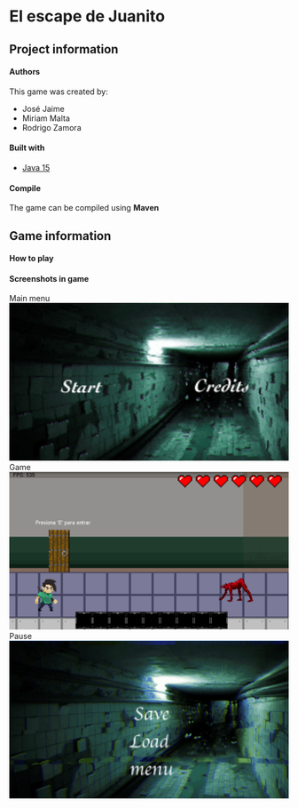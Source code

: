# El escape de Juanito
## Project information

#### Authors
This game was created by:
* José Jaime
* Miriam Malta
* Rodrigo Zamora

#### Built with
* [Java 15](https://www.oracle.com/java/technologies/javase/jdk15-archive-downloads.html)

#### Compile
The game can be compiled using **Maven**

## Game information
#### How to play

#### Screenshots in game
Main menu
![Main menu](https://github.com/rodrigo-zamora/Help-her/blob/master/screenshots/mainMenu.png?raw=true)
Game
![Game](https://github.com/rodrigo-zamora/Help-her/blob/master/screenshots/game.png?raw=true)
Pause
![Pause](https://github.com/rodrigo-zamora/Help-her/blob/master/screenshots/pause.png?raw=true)